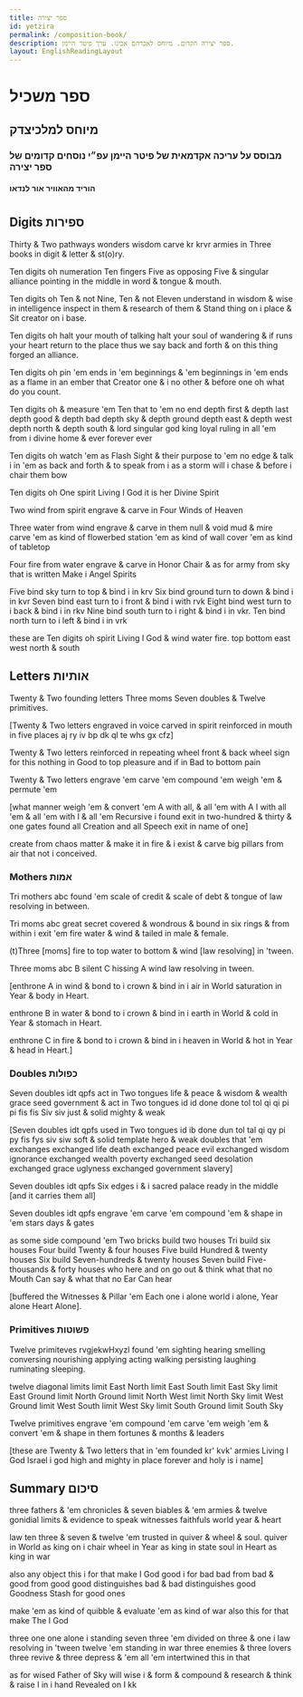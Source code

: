 ```yaml
---
title: ספר יצירה
id: yetzira
permalink: /composition-book/
description: ספר יצירה הקדום. מיוחס לאברהם אבינו. ערך פיטר היימן.
layout: EnglishReadingLayout
---
```


<!--<Book :bookId="'s'"></Book>-->

<h1>ספר משכיל</h1>
<h2>מיוחס למלכיצדק</h2>
<h3>מבוסס על עריכה אקדמאית של פיטר היימן עפ״י נוסחים קדומים של ספר יצירה</h3>
<h4>הוריד מהאוויר אור לנדאו</h4>

<TableOfContents :includeLevel="[2, 3]" />

#  

## Digits ספירות

Thirty & Two pathways wonders wisdom carve kr krvr armies in Three books in digit & letter & st(o)ry.

Ten digits oh numeration Ten fingers Five as opposing Five & singular alliance pointing in the middle in word & tongue & mouth.

Ten digits oh Ten & not Nine, Ten & not Eleven understand in wisdom & wise in intelligence inspect in them & research of them & Stand thing on i place & Sit creator on i base.
 
Ten digits oh halt your mouth of talking halt your soul of wandering & if runs your heart  return to the place thus we say back and forth & on this thing forged an alliance.
  
Ten digits oh pin 'em ends in 'em beginnings & 'em beginnings in 'em ends as a flame in an ember that Creator one & i no other & before one oh what do you count. 

Ten digits oh & measure 'em Ten that to 'em no end depth first & depth last depth good & depth bad depth sky & depth ground depth east & depth west depth north & depth south & lord singular god king loyal ruling in all 'em from i divine home & ever forever ever

Ten digits oh watch 'em as Flash Sight & their purpose to 'em no edge & talk i in 'em as back and forth & to speak from i as a storm will i chase & before i chair them bow

Ten digits oh One spirit Living I God it is her Divine Spirit

Two wind from spirit engrave & carve in Four Winds of Heaven

Three water from wind engrave & carve in them null & void mud & mire carve 'em as kind of flowerbed station 'em as kind of wall cover 'em as kind of tabletop

Four fire from water engrave & carve in Honor Chair & as for army from sky that is written Make i Angel Spirits
 
Five bind sky turn to top & bind i in krv Six bind ground turn to down & bind i in kvr Seven bind east turn to i front & bind i with rvk Eight bind west turn to i back & bind i in rkv Nine bind south turn to i right & bind i in vkr. Ten bind north turn to i left & bind i in vrk
 
these are Ten digits oh spirit Living I God & wind water fire. top bottom east west north & south

## Letters אותיות

Twenty & Two founding letters Three moms Seven doubles & Twelve primitives.

[Twenty & Two letters engraved in voice carved in spirit reinforced in mouth in five places aj ry iv bp dk ql te whs gx cfz]

Twenty & Two letters reinforced in repeating wheel front & back wheel sign for this nothing in Good to top pleasure and if in Bad to bottom pain

Twenty & Two letters engrave 'em carve 'em compound 'em weigh 'em & permute 'em

[what manner weigh 'em & convert 'em A with all, & all 'em with A I with all 'em & all 'em with I & all 'em Recursive i found exit in two-hundred & thirty & one gates found all Creation and all Speech exit in name of one]

create from chaos matter & make it in fire & i exist & carve big pillars from air that not i conceived.
 
### Mothers אמות

Tri mothers abc found 'em scale of credit & scale of debt & tongue of law resolving in between.

Tri moms abc great secret covered & wondrous & bound in six rings & from within i exit 'em fire water & wind & tailed in male & female.

(t)Three [moms] fire to top water to bottom & wind [law resolving] in 'tween.

Three moms abc B silent C hissing A wind law resolving in tween.

[enthrone A in wind & bond to i crown & bind in i air in World saturation in Year & body in Heart.

enthrone B in water & bond to i crown & bind in i earth in World & cold in Year & stomach in Heart.

enthrone C in fire & bond to i crown & bind in i heaven in World & hot in Year & head in Heart.]

### Doubles כפולות

Seven doubles idt qpfs act in Two tongues life & peace & wisdom & wealth grace seed government & act in Two tongues id id done done tol tol qi qi pi pi fis fis Siv siv just & solid mighty & weak

[Seven doubles idt qpfs used in Two tongues id ib done dun tol tal qi qy pi py fis fys siv siw soft & solid template hero & weak doubles that 'em exchanges exchanged life death exchanged peace evil exchanged wisdom ignorance exchanged wealth poverty exchanged seed desolation exchanged grace uglyness exchanged government slavery]
 
Seven doubles idt qpfs Six edges i & i sacred palace ready in the middle [and it carries them all]

Seven doubles idt qpfs engrave 'em carve 'em compound 'em & shape in 'em stars days & gates

as some side compound 'em Two bricks build two houses Tri build six houses Four build Twenty & four houses Five build Hundred & twenty houses Six build Seven-hundreds & twenty houses Seven build Five-thousands & forty houses who here and on go out & think what that no Mouth Can say & what that no Ear Can hear 
 
[buffered the Witnesses & Pillar 'em Each one i alone world i alone, Year alone Heart Alone].
 
### Primitives פשוטות

Twelve primiteves rvgjekwHxyzl found 'em sighting hearing smelling conversing nourishing applying acting walking persisting laughing ruminating sleeping. 
 
twelve diagonal limits limit East North limit East South limit East Sky limit East Ground limit North Ground limit North West limit North Sky limit West Ground limit West South limit West Sky limit South Ground limit South Sky
 
Twelve primitives engrave 'em compound 'em carve 'em weigh 'em & convert 'em & shape in them fortunes & months & leaders

[these are Twenty & Two letters that in 'em founded kr' kvk' armies Living I God Israel i god high and mighty in place forever and holy is i name]

## Summary סיכום

three fathers & 'em chronicles & seven biables & 'em armies & twelve gonidial limits & evidence to speak witnesses faithfuls world year & heart

law ten three & seven & twelve 'em trusted in quiver & wheel & soul. quiver in World as king on i chair wheel in Year as king in state soul in Heart as king in war

also any object this i for that make I God good i for bad bad from bad & good from good good distinguishes bad & bad distinguishes good Goodness Stash for good ones

make 'em as kind of quibble & evaluate 'em as kind of war also this for that make The I God

three one one alone i standing seven three 'em divided on three & one i law resolving in 'tween twelve 'em standing in war three enemies & three lovers three revive & three depress & 'em all 'em intertwined this in that

as for wised Father of Sky will wise i & form & compound & research & think & raise I in i hand Revealed on I kk
